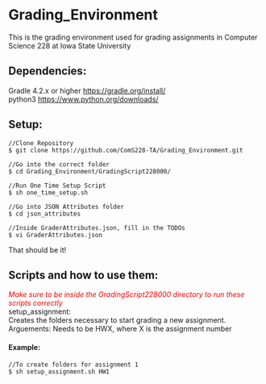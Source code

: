 # Grading_Environment

This is the grading environment used for grading assignments in Computer Science 228 at Iowa State University

#### <h2>Dependencies:</h2>

Gradle 4.2.x or higher   https://gradle.org/install/
<br>
python3                  https://www.python.org/downloads/

#### <h2>Setup:</h2>
    //Clone Repository
    $ git clone https://github.com/ComS228-TA/Grading_Environment.git
    
    //Go into the correct folder
    $ cd Grading_Environment/GradingScript228000/

    //Run One Time Setup Script
    $ sh one_time_setup.sh

    //Go into JSON Attributes folder
    $ cd json_attributes

    //Inside GraderAttributes.json, fill in the TODOs
    $ vi GraderAttributes.json

That should be it!

#### <h2>Scripts and how to use them:</h2>
<span style="color:red">*Make sure to be inside the GradingScript228000 directory to run these scripts correctly*</span>
<br>
setup_assignment:
<br>
Creates the folders necessary to start grading a new assignment. Arguements: <assignment name> Needs to be HWX, where X is the assignment number
<br>
#### Example:
    //To create folders for assignment 1
    $ sh setup_assignment.sh HW1
